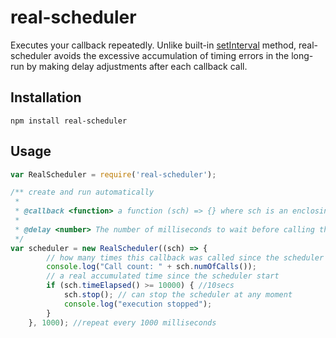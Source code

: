real-scheduler
==================

Executes your callback repeatedly. Unlike built-in [setInterval](https://nodejs.org/api/timers.html#timers_setinterval_callback_delay_args) method, real-scheduler avoids the excessive accumulation of timing errors in the long-run by making delay adjustments after each callback call.

Installation
------------

`npm install real-scheduler`

Usage
-----

```javascript
var RealScheduler = require('real-scheduler');

/** create and run automatically
 *
 * @callback <function> a function (sch) => {} where sch is an enclosing scheduler instance
 *
 * @delay <number> The number of milliseconds to wait before calling the callback
 */
var scheduler = new RealScheduler((sch) => {
        // how many times this callback was called since the scheduler start
        console.log("Call count: " + sch.numOfCalls());
        // a real accumulated time since the scheduler start
        if (sch.timeElapsed() >= 10000) { //10secs
            sch.stop(); // can stop the scheduler at any moment
            console.log("execution stopped");
        }
    }, 1000); //repeat every 1000 milliseconds

```


